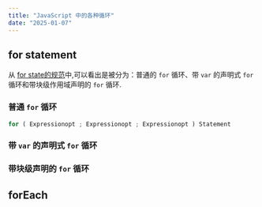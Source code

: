 ```yaml
---
title: "JavaScript 中的各种循环"
date: "2025-01-07"
---
```


## for statement

从 [for state的规范](https://tc39.es/ecma262/#sec-for-statement)中,可以看出是被分为：普通的 `for` 循环、带 `var` 的声明式 `for` 循环和带块级作用域声明的 `for` 循环.

### 普通 `for` 循环

```javascript
for ( Expressionopt ; Expressionopt ; Expressionopt ) Statement
```

### 带 `var` 的声明式 `for` 循环

### 带块级声明的 `for` 循环

## forEach
